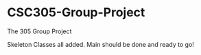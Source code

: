 # CSC305-Group-Project
The 305 Group Project

Skeleton Classes all added. Main should be done and ready to go!
